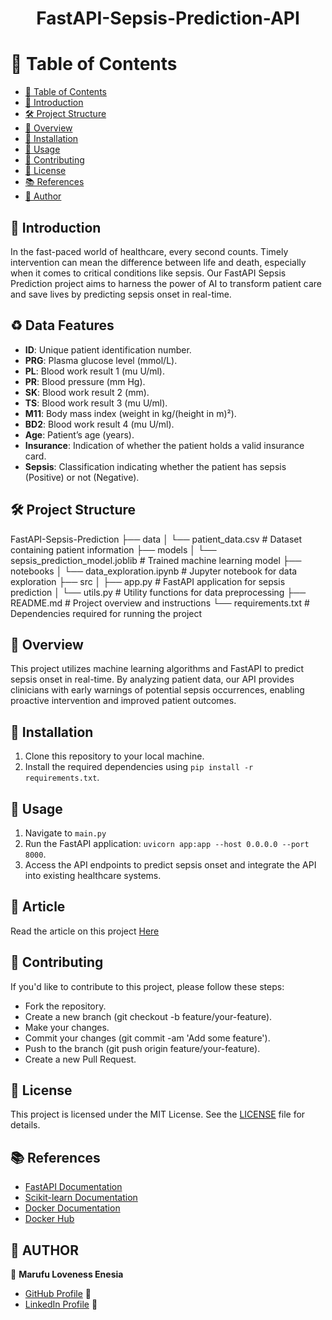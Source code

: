 <div align="center">
  <h1><b>FastAPI-Sepsis-Prediction-API</b></h1>
</div>

# 📕 Table of Contents

- [📕 Table of Contents](#table-of-contents)
- [🎈 Introduction](#introduction)
- [🛠 Project Structure](#project-structure)
- [📝 Overview](#overview)
- [🔧 Installation](#installation)
- [🚀 Usage](#usage)
- [🤝 Contributing](#contributing)
- [🔏 License](#license)
- [📚 References](#references)
- [👤 Author](#author)

## 🎈 Introduction
In the fast-paced world of healthcare, every second counts. Timely intervention can mean the difference between life and death, especially when it comes to critical conditions like sepsis. Our FastAPI Sepsis Prediction project aims to harness the power of AI to transform patient care and save lives by predicting sepsis onset in real-time.

## ♻ Data Features
- **ID**: Unique patient identification number.
- **PRG**: Plasma glucose level (mmol/L).
- **PL**: Blood work result 1 (mu U/ml).
- **PR**: Blood pressure (mm Hg).
- **SK**: Blood work result 2 (mm).
- **TS**: Blood work result 3 (mu U/ml).
- **M11**: Body mass index (weight in kg/(height in m)²).
- **BD2**: Blood work result 4 (mu U/ml).
- **Age**: Patient’s age (years).
- **Insurance**: Indication of whether the patient holds a valid insurance card.
- **Sepsis**: Classification indicating whether the patient has sepsis (Positive) or not (Negative).

## 🛠 Project Structure
FastAPI-Sepsis-Prediction
├── data
│ └── patient_data.csv # Dataset containing patient information
├── models
│ └── sepsis_prediction_model.joblib # Trained machine learning model
├── notebooks
│ └── data_exploration.ipynb # Jupyter notebook for data exploration
├── src
│ ├── app.py # FastAPI application for sepsis prediction
│ └── utils.py # Utility functions for data preprocessing
├── README.md # Project overview and instructions
└── requirements.txt # Dependencies required for running the project


## 📝 Overview
This project utilizes machine learning algorithms and FastAPI to predict sepsis onset in real-time. By analyzing patient data, our API provides clinicians with early warnings of potential sepsis occurrences, enabling proactive intervention and improved patient outcomes.

## 🔧 Installation
1. Clone this repository to your local machine.
2. Install the required dependencies using `pip install -r requirements.txt`.

## 🚀 Usage
1. Navigate to `main.py`
2. Run the FastAPI application: `uvicorn app:app --host 0.0.0.0 --port 8000`.
3. Access the API endpoints to predict sepsis onset and integrate the API into existing healthcare systems.

## 📝 Article
Read the article on this project [Here](https://www.linkedin.com/pulse/project-predicting-sepsis-machine-learning-fastapi-loveness-marufu-o62af) 

## 🤝 Contributing
If you'd like to contribute to this project, please follow these steps:

- Fork the repository.
- Create a new branch (git checkout -b feature/your-feature).
- Make your changes.
- Commit your changes (git commit -am 'Add some feature').
- Push to the branch (git push origin feature/your-feature).
- Create a new Pull Request.

## 🔏 License
This project is licensed under the MIT License. See the [LICENSE](LICENSE) file for details.

## 📚 References
- [FastAPI Documentation](https://fastapi.tiangolo.com/)
- [Scikit-learn Documentation](https://scikit-learn.org/stable/documentation.html)
- [Docker Documentation](https://docs.docker.com/)
- [Docker Hub](https://hub.docker.com/)

## 👤 AUTHOR
🤵 **Marufu Loveness Enesia**
- [GitHub Profile](https://github.com/lmarufu) 🐙
- [LinkedIn Profile](https://www.linkedin.com/in/loveness-marufu) 💼
